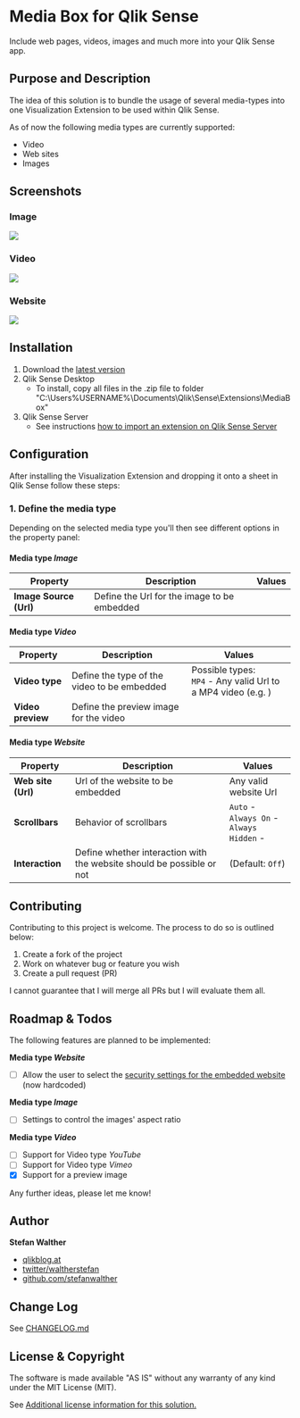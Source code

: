 # Media Box for Qlik Sense
Include web pages, videos, images and much more into your Qlik Sense app.

## Purpose and Description

The idea of this solution is to bundle the usage of several media-types into one Visualization Extension to be used within Qlik Sense.

As of now the following media types are currently supported:
* Video
* Web sites
* Images

## Screenshots

### Image

![](https://github.com/stefanwalther/qsMediaBox/raw/gh-pages/images/qsMediaBox_Image.png)

### Video

![](https://github.com/stefanwalther/qsMediaBox/raw/gh-pages/images/qsMediaBox_Video_MP4.png)

### Website

![](https://github.com/stefanwalther/qsMediaBox/raw/gh-pages/images/qsMediaBox_WebSite.png)

## Installation

1. Download the [latest version](https://github.com/stefanwalther/qsMediaBox/raw/master/build/MediaBox_latest.zip)
2. Qlik Sense Desktop
	* To install, copy all files in the .zip file to folder "C:\Users\%USERNAME%\Documents\Qlik\Sense\Extensions\MediaBox"
3. Qlik Sense Server
	* See instructions [how to import an extension on Qlik Sense Server](http://help.qlik.com/sense/en-US/online/#../Subsystems/Qlik_Management_Console_help/Content/QMC_Resources_Extensions_AddingExtensions.htm?Highlight=extension)

## Configuration

After installing the Visualization Extension and dropping it onto a sheet in Qlik Sense follow these steps:

### 1. Define the media type

Depending on the selected media type you'll then see different options in the property panel:

#### Media type _Image_

Property 				| Description 						| Values
-----------------------	| ---------------------------------	| --------------------------
**Image Source (Url)**	| Define the Url for the image to be embedded	|

#### Media type _Video_

Property 				| Description 						| Values
-----------------------	| ---------------------------------	| --------------------------
**Video type**			| Define the type of the video to be embedded | Possible types:<br/>`MP4` - Any valid Url to a MP4 video (e.g. )<br/>
**Video preview**		| Define the preview image for the video	|

#### Media type _Website_

Property 				| Description 						| Values
-----------------------	| ---------------------------------	| --------------------------
**Web site (Url)** 		| Url of the website to be embedded	| Any valid website Url
**Scrollbars**			| Behavior of scrollbars			| `Auto` - <br/>`Always On` - <br/>`Always Hidden` - 
**Interaction**			| Define whether interaction with the website should be possible or not	| (Default: `Off`)


## Contributing
Contributing to this project is welcome. The process to do so is outlined below:

1. Create a fork of the project
2. Work on whatever bug or feature you wish
3. Create a pull request (PR)

I cannot guarantee that I will merge all PRs but I will evaluate them all.

## Roadmap & Todos

The following features are planned to be implemented:

**Media type _Website_**
- [ ] Allow the user to select the [security settings for the embedded website](http://www.w3schools.com/tags/att_iframe_sandbox.asp) (now hardcoded)

**Media type _Image_**
- [ ] Settings to control the images' aspect ratio

**Media type _Video_**
- [ ] Support for Video type _YouTube_
- [ ] Support for Video type _Vimeo_
- [X] Support for a preview image

Any further ideas, please let me know!

## Author

**Stefan Walther**
* [qlikblog.at](http://www.qlikblog.at)
* [twitter/waltherstefan](http://twitter.com/waltherstefan)
* [github.com/stefanwalther](http://github.com/stefanwalther)


## Change Log

See [CHANGELOG.md](CHANGELOG.md)

## License & Copyright
The software is made available "AS IS" without any warranty of any kind under the MIT License (MIT).

See [Additional license information for this solution.](LICENSE.md)

